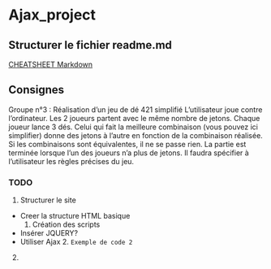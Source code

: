 # Ajax_project

## Structurer le fichier readme.md
[CHEATSHEET Markdown](https://github.com/adam-p/markdown-here/wiki/Markdown-Cheatsheet)

## Consignes

Groupe n°3 : Réalisation d’un jeu de dé 421 simplifié
L’utilisateur joue contre l’ordinateur. Les 2 joueurs partent avec le même nombre de jetons. Chaque joueur lance 3 dés. Celui qui fait la meilleure combinaison (vous pouvez ici simplifier) donne des jetons à l’autre en fonction de la combinaison réalisée. Si les combinaisons sont équivalentes, il ne se passe rien. La partie est terminée lorsque l’un des joueurs n’a plus de jetons. Il faudra spécifier à l’utilisateur les règles précises du jeu.

### TODO

1. Structurer le site 
* Creer la structure HTML basique
  1. Création des scripts 
* Insérer JQUERY?
* Utiliser Ajax
  2. 
```Exemple de code 2```

2.